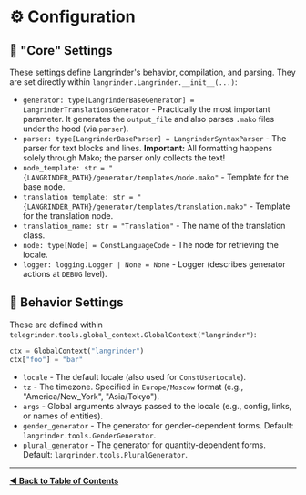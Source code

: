 # ⚙️ Configuration

## 🧩 "Core" Settings

These settings define Langrinder's behavior, compilation, and parsing.
They are set directly within `langrinder.Langrinder.__init__(...)`:

  * `generator: type[LangrinderBaseGenerator] = LangrinderTranslationsGenerator` - Practically the most important parameter.
    It generates the `output_file` and also parses `.mako` files under the hood (via `parser`).
  * `parser: type[LangrinderBaseParser] = LangrinderSyntaxParser` - The parser for text blocks and lines.
    **Important:** All formatting happens solely through Mako; the parser only collects the text\!
  * `node_template: str = "{LANGRINDER_PATH}/generator/templates/node.mako"` - Template for the base node.
  * `translation_template: str = "{LANGRINDER_PATH}/generator/templates/translation.mako"` - Template for the translation node.
  * `translation_name: str = "Translation"` - The name of the translation class.
  * `node: type[Node] = ConstLanguageCode` - The node for retrieving the locale.
  * `logger: logging.Logger | None = None` - Logger (describes generator actions at `DEBUG` level).

## 👀 Behavior Settings

These are defined within `telegrinder.tools.global_context.GlobalContext("langrinder")`:

```python
ctx = GlobalContext("langrinder")
ctx["foo"] = "bar"
```

  * `locale` - The default locale (also used for `ConstUserLocale`).
  * `tz` - The timezone. Specified in `Europe/Moscow` format (e.g., "America/New\_York", "Asia/Tokyo").
  * `args` - Global arguments always passed to the locale (e.g., config, links, or names of entities).
  * `gender_generator` - The generator for gender-dependent forms. Default: `langrinder.tools.GenderGenerator`.
  * `plural_generator` - The generator for quantity-dependent forms. Default: `langrinder.tools.PluralGenerator`.

-----

**[◀️ Back to Table of Contents](./index.md)**